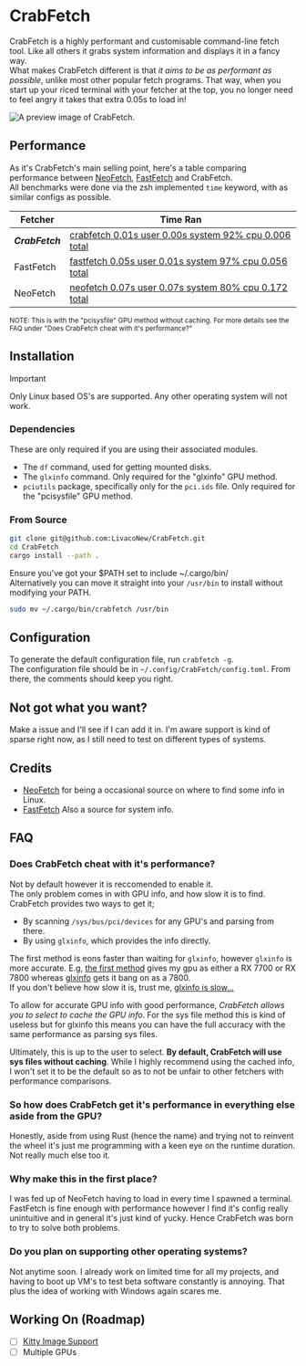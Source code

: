 # CrabFetch
CrabFetch is a highly performant and customisable command-line fetch tool. Like all others it grabs system information and displays it in a fancy way.<br>
What makes CrabFetch different is that _it aims to be as performant as possible_, unlike most other popular fetch programs. That way, when you start up your riced terminal with your fetcher at the top, you no longer need to feel angry it takes that extra 0.05s to load in!

![A preview image of CrabFetch.](https://i.imgur.com/2gyTObl.png)


## Performance
As it's CrabFetch's main selling point, here's a table comparing performance between [NeoFetch](https://github.com/dylanaraps/neofetch), [FastFetch](https://github.com/fastfetch-cli/fastfetch) and CrabFetch.<br>
All benchmarks were done via the zsh implemented `time` keyword, with as similar configs as possible.

| **Fetcher**     | **Time Ran**                                                                              |
| --------------- | ----------------------------------------------------------------------------------------  |
| ***CrabFetch*** | [crabfetch  0.01s user 0.00s system 92% cpu 0.006 total](https://i.imgur.com/2n5ozXH.png) |
| FastFetch       | [fastfetch  0.05s user 0.01s system 97% cpu 0.056 total](https://i.imgur.com/yPrCsEi.png) |
| NeoFetch        | [neofetch  0.07s user 0.07s system 80% cpu 0.172 total](https://i.imgur.com/5J2KE9m.png)  |

<sub>NOTE: This is with the "pcisysfile" GPU method without caching. For more details see the FAQ under "Does CrabFetch cheat with it's performance?"</sub>


## Installation
> [!IMPORTANT]
> Only Linux based OS's are supported. Any other operating system will not work.

### Dependencies
These are only required if you are using their associated modules.
- The `df` command, used for getting mounted disks.
- The `glxinfo` command. Only required for the "glxinfo" GPU method.
- `pciutils` package, specifically only for the `pci.ids` file. Only required for the "pcisysfile" GPU method.

### From Source
```sh
git clone git@github.com:LivacoNew/CrabFetch.git
cd CrabFetch
cargo install --path .
```
Ensure you've got your $PATH set to include ~/.cargo/bin/<br>
Alternatively you can move it straight into your `/usr/bin` to install without modifying your PATH.
```sh
sudo mv ~/.cargo/bin/crabfetch /usr/bin
```

## Configuration
To generate the default configuration file, run `crabfetch -g`.<br>
The configuration file should be in `~/.config/CrabFetch/config.toml`. From there, the comments should keep you right.


## Not got what you want?
Make a issue and I'll see if I can add it in. I'm aware support is kind of sparse right now, as I still need to test on different types of systems.


## Credits
- [NeoFetch](https://github.com/dylanaraps/neofetch) for being a occasional source on where to find some info in Linux.
- [FastFetch](https://github.com/fastfetch-cli/fastfetch) Also a source for system info.


## FAQ
### Does CrabFetch cheat with it's performance?
Not by default however it is reccomended to enable it.<br>
The only problem comes in with GPU info, and how slow it is to find. CrabFetch provides two ways to get it;
- By scanning `/sys/bus/pci/devices` for any GPU's and parsing from there.
- By using `glxinfo`, which provides the info directly.

The first method is eons faster than waiting for `glxinfo`, however `glxinfo` is more accurate. E.g, [the first method](https://i.imgur.com/IzWCnlF.png) gives my gpu as either a RX 7700 or RX 7800 whereas [glxinfo](https://i.imgur.com/k7ds3ZK.png) gets it bang on as a 7800.<br>
If you don't believe how slow it is, trust me, [glxinfo is slow...](https://i.imgur.com/YlzENV4.png)

To allow for accurate GPU info with good performance, _CrabFetch allows you to select to cache the GPU info_. For the sys file method this is kind of useless but for glxinfo this means you can have the full accuracy with the same performance as parsing sys files.

Ultimately, this is up to the user to select. **By default, CrabFetch will use sys files without caching**. While I highly recommend using the cached info, I won't set it to be the default so as to not be unfair to other fetchers with performance comparisons.

### So how does CrabFetch get it's performance in everything else aside from the GPU?
Honestly, aside from using Rust (hence the name) and trying not to reinvent the wheel it's just me programming with a keen eye on the runtime duration. Not really much else too it.

### Why make this in the first place?
I was fed up of NeoFetch having to load in every time I spawned a terminal. FastFetch is fine enough with performance however I find it's config really unintuitive and in general it's just kind of yucky. Hence CrabFetch was born to try to solve both problems.

### Do you plan on supporting other operating systems?
Not anytime soon. I already work on limited time for all my projects, and having to boot up VM's to test beta software constantly is annoying. That plus the idea of working with Windows again scares me.


## Working On (Roadmap)
- [ ] [Kitty Image Support](https://sw.kovidgoyal.net/kitty/graphics-protocol/)
- [ ] Multiple GPUs
